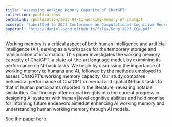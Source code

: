 ```yaml
---
title: "Assessing Working Memory Capacity of ChatGPT"
collection: publications
permalink: /publication/2023-04-11-working-memory-of-chatgpt
excerpt: 'Submitted to 2023 Conference on Computational Cognitive Neuroscience. This paper investigated the working memory capacity of ChatGPT using N-back tasks.'
paperurl: 'http://daniel-gong.github.io/files/Gong_2023_CCN.pdf'
---
```

Working memory is a critical aspect of both human intelligence and artificial intelligence (AI), serving as a workspace for the temporary storage and manipulation of information. This paper investigates the working memory capacity of ChatGPT, a state-of-the-art language model, by examining its performance on N-back tasks. We begin by discussing the importance of working memory to humans and AI, followed by the methods employed to assess ChatGPT’s working memory capacity. Our study compares behavioral performance of ChatGPT on verbal and spatial N-back tasks to that of human participants reported in the literature, revealing notable similarities. Our findings offer crucial insights into the current progress in designing AI systems with humanlevel cognitive abilities and hold promise for informing future endeavors aimed at enhancing AI working memory and understanding human working memory through AI models.

See the [paper](http://daniel-gong.github.io/files/Gong_2023_CCN.pdf) here.
